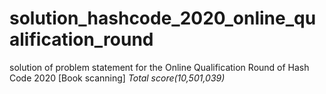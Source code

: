 # solution_hashcode_2020_online_qualification_round
solution of problem statement for the Online Qualification Round of Hash Code 2020 [Book scanning]
<i>Total score(10,501,039)</i>
